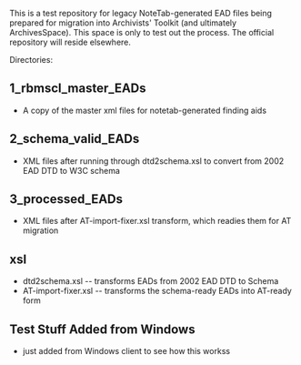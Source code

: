 This is a test repository for legacy NoteTab-generated EAD files being prepared for migration into Archivists' Toolkit (and ultimately ArchivesSpace). This space is only to test out the process. The official repository will reside elsewhere.

Directories:

1_rbmscl_master_EADs
--------------------
* A copy of the master xml files for notetab-generated finding aids

2_schema_valid_EADs
-------------------
* XML files after running through dtd2schema.xsl to convert from 2002 EAD DTD to W3C schema

3_processed_EADs
----------------
* XML files after AT-import-fixer.xsl transform, which readies them for AT migration

xsl
---
* dtd2schema.xsl -- transforms EADs from 2002 EAD DTD to Schema
* AT-import-fixer.xsl -- transforms the schema-ready EADs into AT-ready form

Test Stuff Added from Windows
------------------------
* just added from Windows client to see how this workss